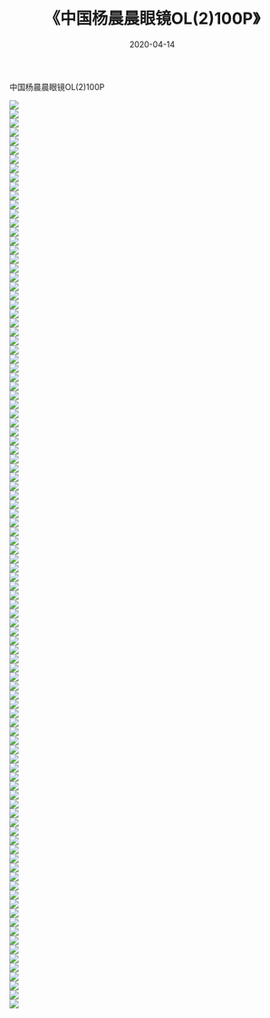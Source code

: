 ﻿---
layout: post
title:  《中国杨晨晨眼镜OL(2)100P》
date:   2020-04-14
img: http://img.660000.xyz/Sharelink/性感/2020/中国杨晨晨眼镜OL(2)100P/000.jpg
categories: [美女, 清纯, 唯美]
---

中国杨晨晨眼镜OL(2)100P

  ![](http://img.660000.xyz/Sharelink/性感/2020/中国杨晨晨眼镜OL(2)100P/001.jpg) <br> ![](http://img.660000.xyz/Sharelink/性感/2020/中国杨晨晨眼镜OL(2)100P/002.jpg) <br> ![](http://img.660000.xyz/Sharelink/性感/2020/中国杨晨晨眼镜OL(2)100P/003.jpg) <br> ![](http://img.660000.xyz/Sharelink/性感/2020/中国杨晨晨眼镜OL(2)100P/004.jpg) <br> ![](http://img.660000.xyz/Sharelink/性感/2020/中国杨晨晨眼镜OL(2)100P/005.jpg) <br> ![](http://img.660000.xyz/Sharelink/性感/2020/中国杨晨晨眼镜OL(2)100P/006.jpg) <br> ![](http://img.660000.xyz/Sharelink/性感/2020/中国杨晨晨眼镜OL(2)100P/007.jpg) <br> ![](http://img.660000.xyz/Sharelink/性感/2020/中国杨晨晨眼镜OL(2)100P/008.jpg) <br> ![](http://img.660000.xyz/Sharelink/性感/2020/中国杨晨晨眼镜OL(2)100P/009.jpg) <br> ![](http://img.660000.xyz/Sharelink/性感/2020/中国杨晨晨眼镜OL(2)100P/010.jpg) <br> ![](http://img.660000.xyz/Sharelink/性感/2020/中国杨晨晨眼镜OL(2)100P/011.jpg) <br> ![](http://img.660000.xyz/Sharelink/性感/2020/中国杨晨晨眼镜OL(2)100P/012.jpg) <br> ![](http://img.660000.xyz/Sharelink/性感/2020/中国杨晨晨眼镜OL(2)100P/013.jpg) <br> ![](http://img.660000.xyz/Sharelink/性感/2020/中国杨晨晨眼镜OL(2)100P/014.jpg) <br> ![](http://img.660000.xyz/Sharelink/性感/2020/中国杨晨晨眼镜OL(2)100P/015.jpg) <br> ![](http://img.660000.xyz/Sharelink/性感/2020/中国杨晨晨眼镜OL(2)100P/016.jpg) <br> ![](http://img.660000.xyz/Sharelink/性感/2020/中国杨晨晨眼镜OL(2)100P/017.jpg) <br> ![](http://img.660000.xyz/Sharelink/性感/2020/中国杨晨晨眼镜OL(2)100P/018.jpg) <br> ![](http://img.660000.xyz/Sharelink/性感/2020/中国杨晨晨眼镜OL(2)100P/019.jpg) <br> ![](http://img.660000.xyz/Sharelink/性感/2020/中国杨晨晨眼镜OL(2)100P/020.jpg) <br> ![](http://img.660000.xyz/Sharelink/性感/2020/中国杨晨晨眼镜OL(2)100P/021.jpg) <br> ![](http://img.660000.xyz/Sharelink/性感/2020/中国杨晨晨眼镜OL(2)100P/022.jpg) <br> ![](http://img.660000.xyz/Sharelink/性感/2020/中国杨晨晨眼镜OL(2)100P/023.jpg) <br> ![](http://img.660000.xyz/Sharelink/性感/2020/中国杨晨晨眼镜OL(2)100P/024.jpg) <br> ![](http://img.660000.xyz/Sharelink/性感/2020/中国杨晨晨眼镜OL(2)100P/025.jpg) <br> ![](http://img.660000.xyz/Sharelink/性感/2020/中国杨晨晨眼镜OL(2)100P/026.jpg) <br> ![](http://img.660000.xyz/Sharelink/性感/2020/中国杨晨晨眼镜OL(2)100P/027.jpg) <br> ![](http://img.660000.xyz/Sharelink/性感/2020/中国杨晨晨眼镜OL(2)100P/028.jpg) <br> ![](http://img.660000.xyz/Sharelink/性感/2020/中国杨晨晨眼镜OL(2)100P/029.jpg) <br> ![](http://img.660000.xyz/Sharelink/性感/2020/中国杨晨晨眼镜OL(2)100P/030.jpg) <br> ![](http://img.660000.xyz/Sharelink/性感/2020/中国杨晨晨眼镜OL(2)100P/031.jpg) <br> ![](http://img.660000.xyz/Sharelink/性感/2020/中国杨晨晨眼镜OL(2)100P/032.jpg) <br> ![](http://img.660000.xyz/Sharelink/性感/2020/中国杨晨晨眼镜OL(2)100P/033.jpg) <br> ![](http://img.660000.xyz/Sharelink/性感/2020/中国杨晨晨眼镜OL(2)100P/034.jpg) <br> ![](http://img.660000.xyz/Sharelink/性感/2020/中国杨晨晨眼镜OL(2)100P/035.jpg) <br> ![](http://img.660000.xyz/Sharelink/性感/2020/中国杨晨晨眼镜OL(2)100P/036.jpg) <br> ![](http://img.660000.xyz/Sharelink/性感/2020/中国杨晨晨眼镜OL(2)100P/037.jpg) <br> ![](http://img.660000.xyz/Sharelink/性感/2020/中国杨晨晨眼镜OL(2)100P/038.jpg) <br> ![](http://img.660000.xyz/Sharelink/性感/2020/中国杨晨晨眼镜OL(2)100P/039.jpg) <br> ![](http://img.660000.xyz/Sharelink/性感/2020/中国杨晨晨眼镜OL(2)100P/040.jpg) <br> ![](http://img.660000.xyz/Sharelink/性感/2020/中国杨晨晨眼镜OL(2)100P/041.jpg) <br> ![](http://img.660000.xyz/Sharelink/性感/2020/中国杨晨晨眼镜OL(2)100P/042.jpg) <br> ![](http://img.660000.xyz/Sharelink/性感/2020/中国杨晨晨眼镜OL(2)100P/043.jpg) <br> ![](http://img.660000.xyz/Sharelink/性感/2020/中国杨晨晨眼镜OL(2)100P/044.jpg) <br> ![](http://img.660000.xyz/Sharelink/性感/2020/中国杨晨晨眼镜OL(2)100P/045.jpg) <br> ![](http://img.660000.xyz/Sharelink/性感/2020/中国杨晨晨眼镜OL(2)100P/046.jpg) <br> ![](http://img.660000.xyz/Sharelink/性感/2020/中国杨晨晨眼镜OL(2)100P/047.jpg) <br> ![](http://img.660000.xyz/Sharelink/性感/2020/中国杨晨晨眼镜OL(2)100P/048.jpg) <br> ![](http://img.660000.xyz/Sharelink/性感/2020/中国杨晨晨眼镜OL(2)100P/049.jpg) <br> ![](http://img.660000.xyz/Sharelink/性感/2020/中国杨晨晨眼镜OL(2)100P/050.jpg) <br> ![](http://img.660000.xyz/Sharelink/性感/2020/中国杨晨晨眼镜OL(2)100P/051.jpg) <br> ![](http://img.660000.xyz/Sharelink/性感/2020/中国杨晨晨眼镜OL(2)100P/052.jpg) <br> ![](http://img.660000.xyz/Sharelink/性感/2020/中国杨晨晨眼镜OL(2)100P/053.jpg) <br> ![](http://img.660000.xyz/Sharelink/性感/2020/中国杨晨晨眼镜OL(2)100P/054.jpg) <br> ![](http://img.660000.xyz/Sharelink/性感/2020/中国杨晨晨眼镜OL(2)100P/055.jpg) <br> ![](http://img.660000.xyz/Sharelink/性感/2020/中国杨晨晨眼镜OL(2)100P/056.jpg) <br> ![](http://img.660000.xyz/Sharelink/性感/2020/中国杨晨晨眼镜OL(2)100P/057.jpg) <br> ![](http://img.660000.xyz/Sharelink/性感/2020/中国杨晨晨眼镜OL(2)100P/058.jpg) <br> ![](http://img.660000.xyz/Sharelink/性感/2020/中国杨晨晨眼镜OL(2)100P/059.jpg) <br> ![](http://img.660000.xyz/Sharelink/性感/2020/中国杨晨晨眼镜OL(2)100P/060.jpg) <br> ![](http://img.660000.xyz/Sharelink/性感/2020/中国杨晨晨眼镜OL(2)100P/061.jpg) <br> ![](http://img.660000.xyz/Sharelink/性感/2020/中国杨晨晨眼镜OL(2)100P/062.jpg) <br> ![](http://img.660000.xyz/Sharelink/性感/2020/中国杨晨晨眼镜OL(2)100P/063.jpg) <br> ![](http://img.660000.xyz/Sharelink/性感/2020/中国杨晨晨眼镜OL(2)100P/064.jpg) <br> ![](http://img.660000.xyz/Sharelink/性感/2020/中国杨晨晨眼镜OL(2)100P/065.jpg) <br> ![](http://img.660000.xyz/Sharelink/性感/2020/中国杨晨晨眼镜OL(2)100P/066.jpg) <br> ![](http://img.660000.xyz/Sharelink/性感/2020/中国杨晨晨眼镜OL(2)100P/067.jpg) <br> ![](http://img.660000.xyz/Sharelink/性感/2020/中国杨晨晨眼镜OL(2)100P/068.jpg) <br> ![](http://img.660000.xyz/Sharelink/性感/2020/中国杨晨晨眼镜OL(2)100P/069.jpg) <br> ![](http://img.660000.xyz/Sharelink/性感/2020/中国杨晨晨眼镜OL(2)100P/070.jpg) <br> ![](http://img.660000.xyz/Sharelink/性感/2020/中国杨晨晨眼镜OL(2)100P/071.jpg) <br> ![](http://img.660000.xyz/Sharelink/性感/2020/中国杨晨晨眼镜OL(2)100P/072.jpg) <br> ![](http://img.660000.xyz/Sharelink/性感/2020/中国杨晨晨眼镜OL(2)100P/073.jpg) <br> ![](http://img.660000.xyz/Sharelink/性感/2020/中国杨晨晨眼镜OL(2)100P/074.jpg) <br> ![](http://img.660000.xyz/Sharelink/性感/2020/中国杨晨晨眼镜OL(2)100P/075.jpg) <br> ![](http://img.660000.xyz/Sharelink/性感/2020/中国杨晨晨眼镜OL(2)100P/076.jpg) <br> ![](http://img.660000.xyz/Sharelink/性感/2020/中国杨晨晨眼镜OL(2)100P/077.jpg) <br> ![](http://img.660000.xyz/Sharelink/性感/2020/中国杨晨晨眼镜OL(2)100P/078.jpg) <br> ![](http://img.660000.xyz/Sharelink/性感/2020/中国杨晨晨眼镜OL(2)100P/079.jpg) <br> ![](http://img.660000.xyz/Sharelink/性感/2020/中国杨晨晨眼镜OL(2)100P/080.jpg) <br> ![](http://img.660000.xyz/Sharelink/性感/2020/中国杨晨晨眼镜OL(2)100P/081.jpg) <br> ![](http://img.660000.xyz/Sharelink/性感/2020/中国杨晨晨眼镜OL(2)100P/082.jpg) <br> ![](http://img.660000.xyz/Sharelink/性感/2020/中国杨晨晨眼镜OL(2)100P/083.jpg) <br> ![](http://img.660000.xyz/Sharelink/性感/2020/中国杨晨晨眼镜OL(2)100P/084.jpg) <br> ![](http://img.660000.xyz/Sharelink/性感/2020/中国杨晨晨眼镜OL(2)100P/085.jpg) <br> ![](http://img.660000.xyz/Sharelink/性感/2020/中国杨晨晨眼镜OL(2)100P/086.jpg) <br> ![](http://img.660000.xyz/Sharelink/性感/2020/中国杨晨晨眼镜OL(2)100P/087.jpg) <br> ![](http://img.660000.xyz/Sharelink/性感/2020/中国杨晨晨眼镜OL(2)100P/088.jpg) <br> ![](http://img.660000.xyz/Sharelink/性感/2020/中国杨晨晨眼镜OL(2)100P/089.jpg) <br> ![](http://img.660000.xyz/Sharelink/性感/2020/中国杨晨晨眼镜OL(2)100P/090.jpg) <br> ![](http://img.660000.xyz/Sharelink/性感/2020/中国杨晨晨眼镜OL(2)100P/091.jpg) <br> ![](http://img.660000.xyz/Sharelink/性感/2020/中国杨晨晨眼镜OL(2)100P/092.jpg) <br> ![](http://img.660000.xyz/Sharelink/性感/2020/中国杨晨晨眼镜OL(2)100P/093.jpg) <br> ![](http://img.660000.xyz/Sharelink/性感/2020/中国杨晨晨眼镜OL(2)100P/094.jpg) <br> ![](http://img.660000.xyz/Sharelink/性感/2020/中国杨晨晨眼镜OL(2)100P/095.jpg) <br> ![](http://img.660000.xyz/Sharelink/性感/2020/中国杨晨晨眼镜OL(2)100P/096.jpg) <br> ![](http://img.660000.xyz/Sharelink/性感/2020/中国杨晨晨眼镜OL(2)100P/097.jpg) <br> ![](http://img.660000.xyz/Sharelink/性感/2020/中国杨晨晨眼镜OL(2)100P/098.jpg) <br> ![](http://img.660000.xyz/Sharelink/性感/2020/中国杨晨晨眼镜OL(2)100P/099.jpg) <br> ![](http://img.660000.xyz/Sharelink/性感/2020/中国杨晨晨眼镜OL(2)100P/100.jpg) <br>